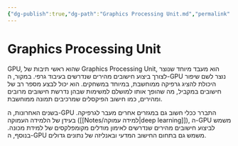 ```yaml
---
{"dg-publish":true,"dg-path":"Graphics Processing Unit.md","permalink":"/graphics-processing-unit/","tags":[null]}
---
```




# Graphics Processing Unit
GPU, שהוא ראשי תיבות של Graphics Processing Unit, הוא מעבד מיוחד שנוצר לצורך ביצוע חישובים מהירים שנדרשים בעיבוד גרפי. במקור, ה-GPU נוצר לשם שיפור היכולת להציג גרפיקה ממוחשבת, במיוחד במשחקים. הוא יכול לבצע מספר רב של חישובים במקביל, מה שהופך אותו למושלם למשימות שבהן נדרשת חישובים מרובים ומהירים, כמו חישוב הפיקסלים שמרכיבים תמונה ממוחשבת.

בשנים האחרונות, ה-GPU התברר ככלי חשוב גם במגזרים אחרים מעבר לגרפיקה. בעידן של הלמידה העמוקה ([[Notes/למידה עמוקה\|deep learning]]), ה-GPU משמש לביצוע חישובים מהירים שנדרשים לאימון מודלים מקומפלקסים של למידת מכונה. בנוסף, ה-GPU משמש גם בתחום החישוב המדעי ובאנליזה של נתונים גדולים.
